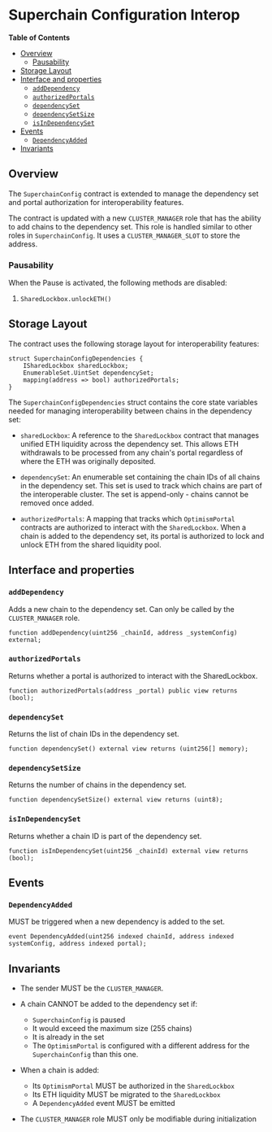 # Superchain Configuration Interop

<!-- START doctoc generated TOC please keep comment here to allow auto update -->
<!-- DON'T EDIT THIS SECTION, INSTEAD RE-RUN doctoc TO UPDATE -->
**Table of Contents**

- [Overview](#overview)
  - [Pausability](#pausability)
- [Storage Layout](#storage-layout)
- [Interface and properties](#interface-and-properties)
  - [`addDependency`](#adddependency)
  - [`authorizedPortals`](#authorizedportals)
  - [`dependencySet`](#dependencyset)
  - [`dependencySetSize`](#dependencysetsize)
  - [`isInDependencySet`](#isindependencyset)
- [Events](#events)
  - [`DependencyAdded`](#dependencyadded)
- [Invariants](#invariants)

<!-- END doctoc generated TOC please keep comment here to allow auto update -->

## Overview

The `SuperchainConfig` contract is extended to manage the dependency set and portal authorization
for interoperability features.

The contract is updated with a new `CLUSTER_MANAGER` role that has the ability to add chains to the dependency set.
This role is handled similar to other roles in `SuperchainConfig`. It uses a `CLUSTER_MANAGER_SLOT` to store the address.

### Pausability

When the Pause is activated, the following methods are disabled:

1. `SharedLockbox.unlockETH()`

## Storage Layout

The contract uses the following storage layout for interoperability features:

```solidity
struct SuperchainConfigDependencies {
    ISharedLockbox sharedLockbox;
    EnumerableSet.UintSet dependencySet;
    mapping(address => bool) authorizedPortals;
}
```

The `SuperchainConfigDependencies` struct contains the core state variables needed for managing interoperability
between chains in the dependency set:

- `sharedLockbox`: A reference to the `SharedLockbox` contract that manages unified ETH liquidity across the dependency set.
  This allows ETH withdrawals to be processed from any chain's portal regardless of where the ETH was originally deposited.

- `dependencySet`: An enumerable set containing the chain IDs of all chains in the dependency set.
  This set is used to track which chains are part of the interoperable cluster.
  The set is append-only - chains cannot be removed once added.

- `authorizedPortals`: A mapping that tracks which `OptimismPortal` contracts are authorized to interact
  with the `SharedLockbox`.
  When a chain is added to the dependency set, its portal is authorized to lock and unlock ETH from
  the shared liquidity pool.

## Interface and properties

### `addDependency`

Adds a new chain to the dependency set. Can only be called by the `CLUSTER_MANAGER` role.

```solidity
function addDependency(uint256 _chainId, address _systemConfig) external;
```

### `authorizedPortals`

Returns whether a portal is authorized to interact with the SharedLockbox.

```solidity
function authorizedPortals(address _portal) public view returns (bool);
```

### `dependencySet`

Returns the list of chain IDs in the dependency set.

```solidity
function dependencySet() external view returns (uint256[] memory);
```

### `dependencySetSize`

Returns the number of chains in the dependency set.

```solidity
function dependencySetSize() external view returns (uint8);
```

### `isInDependencySet`

Returns whether a chain ID is part of the dependency set.

```solidity
function isInDependencySet(uint256 _chainId) external view returns (bool);
```

## Events

### `DependencyAdded`

MUST be triggered when a new dependency is added to the set.

```solidity
event DependencyAdded(uint256 indexed chainId, address indexed systemConfig, address indexed portal);
```

## Invariants

- The sender MUST be the `CLUSTER_MANAGER`.

- A chain CANNOT be added to the dependency set if:

  - `SuperchainConfig` is paused
  - It would exceed the maximum size (255 chains)
  - It is already in the set
  - The `OptimismPortal` is configured with a different address for the `SuperchainConfig` than this one.

- When a chain is added:

  - Its `OptimismPortal` MUST be authorized in the `SharedLockbox`
  - Its ETH liquidity MUST be migrated to the `SharedLockbox`
  - A `DependencyAdded` event MUST be emitted

- The `CLUSTER_MANAGER` role MUST only be modifiable during initialization
